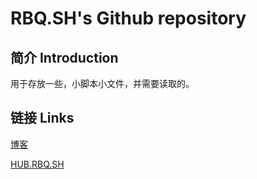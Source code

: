 # RBQ.SH's Github repository



## 简介 Introduction

用于存放一些，小脚本小文件，并需要读取的。



## 链接 Links

[博客](https://rbq.ai)

[HUB.RBQ.SH](https://hub.rbq.sh)